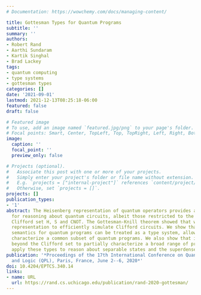 ```yaml
---
# Documentation: https://wowchemy.com/docs/managing-content/

title: Gottesman Types for Quantum Programs
subtitle: ''
summary: ''
authors:
- Robert Rand
- Aarthi Sundaram
- Kartik Singhal
- Brad Lackey
tags:
- quantum computing
- type systems
- gottesman types
categories: []
date: '2021-09-01'
lastmod: 2021-12-13T08:25:18-06:00
featured: false
draft: false

# Featured image
# To use, add an image named `featured.jpg/png` to your page's folder.
# Focal points: Smart, Center, TopLeft, Top, TopRight, Left, Right, BottomLeft, Bottom, BottomRight.
image:
  caption: ''
  focal_point: ''
  preview_only: false

# Projects (optional).
#   Associate this post with one or more of your projects.
#   Simply enter your project's folder or file name without extension.
#   E.g. `projects = ["internal-project"]` references `content/project/deep-learning/index.md`.
#   Otherwise, set `projects = []`.
projects: []
publication_types:
- '1'
abstract: The Heisenberg representation of quantum operators provides a powerful technique
  for reasoning about quantum circuits, albeit those restricted to the common (non-universal)
  Clifford set H, S and CNOT. The Gottesman-Knill theorem showed that we can use this
  representation to efficiently simulate Clifford circuits. We show that Gottesman's
  semantics for quantum programs can be treated as a type system, allowing us to efficiently
  characterize a common subset of quantum programs. We also show that it can be extended
  beyond the Clifford set to partially characterize a broad range of programs. We
  apply these types to reason about separable states and the superdense coding algorithm.
publication: '*Proceedings of the 17th International Conference on Quantum Physics
  and Logic (QPL), Paris, France, June 2--6, 2020*'
doi: 10.4204/EPTCS.340.14
links:
- name: URL
  url: https://rand.cs.uchicago.edu/publication/rand-2020-gottesman/
---
```

